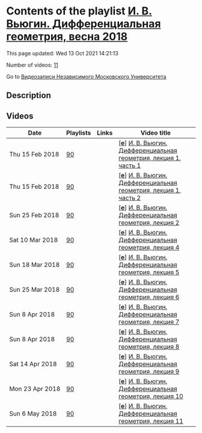 # Contents of the playlist [И. В. Вьюгин. Дифференциальная геометрия, весна 2018](https://www.youtube.com/playlist?list=PLp9ABVh6_x4EB0ZM0yzkovNcnl23kCwpH)

This page updated: Wed 13 Oct 2021 14:21:13

Number of videos: [11](#videos)

Go to [Видеозаписи Независимого Московского Университета](../README.md)

## Description



## Videos

|Date|Playlists|Links|Video title|
|---|---|---|---|
| Thu&nbsp;15&nbsp;Feb&nbsp;2018 | [90](../playlists/90 "И. В. Вьюгин. Дифференциальная геометрия, весна 2018") |  | [[**e**](https://studio.youtube.com/video/SIKV577Xkhc/edit "Edit")] [И. В. Вьюгин. Дифференциальная геометрия, лекция 1, часть 1](https://www.youtube.com/watch?v=SIKV577Xkhc&list=PLp9ABVh6_x4EB0ZM0yzkovNcnl23kCwpH "Спецкурс НМУ.&#013;8 февраля 2018 г. 17:30, НМУ 304 (Москва, Большой Власьевский пер., 11)&#013;ium.mccme.ru/s18/DG-prog.pdf") |
| Thu&nbsp;15&nbsp;Feb&nbsp;2018 | [90](../playlists/90 "И. В. Вьюгин. Дифференциальная геометрия, весна 2018") |  | [[**e**](https://studio.youtube.com/video/mXV9NPCCFFU/edit "Edit")] [И. В. Вьюгин. Дифференциальная геометрия, лекция 1, часть 2](https://www.youtube.com/watch?v=mXV9NPCCFFU&list=PLp9ABVh6_x4EB0ZM0yzkovNcnl23kCwpH "Спецкурс НМУ.&#013;8 февраля 2018 г. 17:30, НМУ 304 (Москва, Большой Власьевский пер., 11)&#013;ium.mccme.ru/s18/DG-prog.pdf") |
| Sun&nbsp;25&nbsp;Feb&nbsp;2018 | [90](../playlists/90 "И. В. Вьюгин. Дифференциальная геометрия, весна 2018") |  | [[**e**](https://studio.youtube.com/video/_VfOpm0gRrM/edit "Edit")] [И. В. Вьюгин. Дифференциальная геометрия, лекция 2](https://www.youtube.com/watch?v=_VfOpm0gRrM&list=PLp9ABVh6_x4EB0ZM0yzkovNcnl23kCwpH "Спецкурс НМУ.&#013;15 февраля 2018 г. 17:30, НМУ 304 (Москва, Большой Власьевский пер., 11)&#013;ium.mccme.ru/s18/DG-prog.pdf") |
| Sat&nbsp;10&nbsp;Mar&nbsp;2018 | [90](../playlists/90 "И. В. Вьюгин. Дифференциальная геометрия, весна 2018") |  | [[**e**](https://studio.youtube.com/video/Mx177waVFIs/edit "Edit")] [И. В. Вьюгин. Дифференциальная геометрия, лекция 4](https://www.youtube.com/watch?v=Mx177waVFIs&list=PLp9ABVh6_x4EB0ZM0yzkovNcnl23kCwpH "Спецкурс НМУ.&#013;8 марта 2018 г. 17:30, НМУ 304 (Москва, Большой Власьевский пер., 11)&#013;ium.mccme.ru/s18/DG-prog.pdf") |
| Sun&nbsp;18&nbsp;Mar&nbsp;2018 | [90](../playlists/90 "И. В. Вьюгин. Дифференциальная геометрия, весна 2018") |  | [[**e**](https://studio.youtube.com/video/_vDJLxyjrLs/edit "Edit")] [И. В. Вьюгин. Дифференциальная геометрия, лекция 5](https://www.youtube.com/watch?v=_vDJLxyjrLs&list=PLp9ABVh6_x4EB0ZM0yzkovNcnl23kCwpH "Спецкурс НМУ.&#013;15 марта 2018 г. 17:30, НМУ 304 (Москва, Большой Власьевский пер., 11)&#013;ium.mccme.ru/s18/DG-prog.pdf") |
| Sun&nbsp;25&nbsp;Mar&nbsp;2018 | [90](../playlists/90 "И. В. Вьюгин. Дифференциальная геометрия, весна 2018") |  | [[**e**](https://studio.youtube.com/video/Xnj8sOWF268/edit "Edit")] [И. В. Вьюгин. Дифференциальная геометрия, лекция 6](https://www.youtube.com/watch?v=Xnj8sOWF268&list=PLp9ABVh6_x4EB0ZM0yzkovNcnl23kCwpH "Спецкурс НМУ.&#013;22 марта 2018 г. 17:30, НМУ 304 (Москва, Большой Власьевский пер., 11)&#013;ium.mccme.ru/s18/DG-prog.pdf") |
| Sun&nbsp;8&nbsp;Apr&nbsp;2018 | [90](../playlists/90 "И. В. Вьюгин. Дифференциальная геометрия, весна 2018") |  | [[**e**](https://studio.youtube.com/video/aYlnbg9DHb0/edit "Edit")] [И. В. Вьюгин. Дифференциальная геометрия, лекция 7](https://www.youtube.com/watch?v=aYlnbg9DHb0&list=PLp9ABVh6_x4EB0ZM0yzkovNcnl23kCwpH "Спецкурс НМУ.&#013;29 марта 2018 г. 17:30, НМУ 304 (Москва, Большой Власьевский пер., 11)&#013;ium.mccme.ru/s18/DG-prog.pdf") |
| Sun&nbsp;8&nbsp;Apr&nbsp;2018 | [90](../playlists/90 "И. В. Вьюгин. Дифференциальная геометрия, весна 2018") |  | [[**e**](https://studio.youtube.com/video/xYIcRLI7tJA/edit "Edit")] [И. В. Вьюгин. Дифференциальная геометрия, лекция 8](https://www.youtube.com/watch?v=xYIcRLI7tJA&list=PLp9ABVh6_x4EB0ZM0yzkovNcnl23kCwpH "Спецкурс НМУ.&#013;5 апреля 2018 г. 17:30, НМУ 304 (Москва, Большой Власьевский пер., 11)&#013;ium.mccme.ru/s18/DG-prog.pdf") |
| Sat&nbsp;14&nbsp;Apr&nbsp;2018 | [90](../playlists/90 "И. В. Вьюгин. Дифференциальная геометрия, весна 2018") |  | [[**e**](https://studio.youtube.com/video/8io0OY_JV4s/edit "Edit")] [И. В. Вьюгин. Дифференциальная геометрия, лекция 9](https://www.youtube.com/watch?v=8io0OY_JV4s&list=PLp9ABVh6_x4EB0ZM0yzkovNcnl23kCwpH "Спецкурс НМУ.&#013;12 апреля 2018 г. 17:30, НМУ 304 (Москва, Большой Власьевский пер., 11)&#013;ium.mccme.ru/s18/DG-prog.pdf") |
| Mon&nbsp;23&nbsp;Apr&nbsp;2018 | [90](../playlists/90 "И. В. Вьюгин. Дифференциальная геометрия, весна 2018") |  | [[**e**](https://studio.youtube.com/video/JYFB-Ilf6rY/edit "Edit")] [И. В. Вьюгин. Дифференциальная геометрия, лекция 10](https://www.youtube.com/watch?v=JYFB-Ilf6rY&list=PLp9ABVh6_x4EB0ZM0yzkovNcnl23kCwpH "Спецкурс НМУ.&#013;19 апреля 2018 г. 17:30, НМУ 304 (Москва, Большой Власьевский пер., 11)&#013;ium.mccme.ru/s18/DG-prog.pdf") |
| Sun&nbsp;6&nbsp;May&nbsp;2018 | [90](../playlists/90 "И. В. Вьюгин. Дифференциальная геометрия, весна 2018") |  | [[**e**](https://studio.youtube.com/video/TtmmYjn9s8w/edit "Edit")] [И. В. Вьюгин. Дифференциальная геометрия, лекция 11](https://www.youtube.com/watch?v=TtmmYjn9s8w&list=PLp9ABVh6_x4EB0ZM0yzkovNcnl23kCwpH "Спецкурс НМУ.&#013;26 апреля 2018 г. 17:30, НМУ 304 (Москва, Большой Власьевский пер., 11)&#013;ium.mccme.ru/s18/DG-prog.pdf") |
